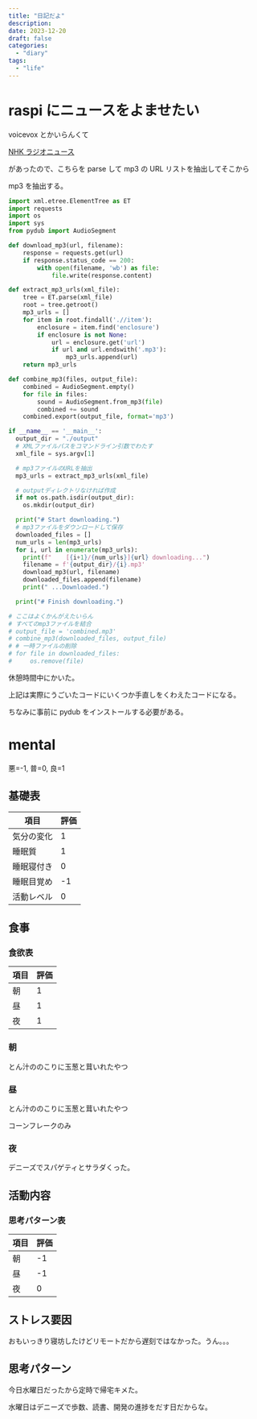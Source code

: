 ```yaml
---
title: "日記だよ"
description:
date: 2023-12-20
draft: false
categories:
  - "diary"
tags:
  - "life"
---
```


# raspi にニュースをよませたい

voicevox とかいらんくて

[NHK ラジオニュース](https://www.nhk.or.jp/s-media/news/podcast/list/v1/all.xml)

があったので、こちらを parse して mp3 の URL リストを抽出してそこから

mp3 を抽出する。

```python
import xml.etree.ElementTree as ET
import requests
import os
import sys
from pydub import AudioSegment

def download_mp3(url, filename):
    response = requests.get(url)
    if response.status_code == 200:
        with open(filename, 'wb') as file:
            file.write(response.content)

def extract_mp3_urls(xml_file):
    tree = ET.parse(xml_file)
    root = tree.getroot()
    mp3_urls = []
    for item in root.findall('.//item'):
        enclosure = item.find('enclosure')
        if enclosure is not None:
            url = enclosure.get('url')
            if url and url.endswith('.mp3'):
                mp3_urls.append(url)
    return mp3_urls

def combine_mp3(files, output_file):
    combined = AudioSegment.empty()
    for file in files:
        sound = AudioSegment.from_mp3(file)
        combined += sound
    combined.export(output_file, format='mp3')

if __name__ == '__main__':
  output_dir = "./output"
  # XMLファイルパスをコマンドライン引数でわたす
  xml_file = sys.argv[1]

  # mp3ファイルのURLを抽出
  mp3_urls = extract_mp3_urls(xml_file)

  # outputディレクトリなければ作成
  if not os.path.isdir(output_dir):
    os.mkdir(output_dir)

  print("# Start downloading.")
  # mp3ファイルをダウンロードして保存
  downloaded_files = []
  num_urls = len(mp3_urls)
  for i, url in enumerate(mp3_urls):
    print(f"	[{i+1}/{num_urls}]{url} downloading...")
    filename = f'{output_dir}/{i}.mp3'
    download_mp3(url, filename)
    downloaded_files.append(filename)
    print("	...Downloaded.")

  print("# Finish downloading.")

# ここはよくかんがえたいらん
# すべてのmp3ファイルを結合
# output_file = 'combined.mp3'
# combine_mp3(downloaded_files, output_file)
# # 一時ファイルの削除
# for file in downloaded_files:
#     os.remove(file)

```

休憩時間中にかいた。

上記は実際にうごいたコードにいくつか手直しをくわえたコードになる。

ちなみに事前に pydub をインストールする必要がある。

# mental

悪=-1, 普=0, 良=1

## 基礎表

| 項目       | 評価 |
| ---------- | ---- |
| 気分の変化 | 1    |
| 睡眠質     | 1    |
| 睡眠寝付き | 0    |
| 睡眠目覚め | -1   |
| 活動レベル | 0    |

## 食事

### 食欲表

| 項目 | 評価 |
| ---- | ---- |
| 朝   | 1    |
| 昼   | 1    |
| 夜   | 1    |

### 朝

とん汁ののこりに玉葱と茸いれたやつ

### 昼

とん汁ののこりに玉葱と茸いれたやつ

コーンフレークのみ

### 夜

デニーズでスパゲティとサラダくった。

## 活動内容

### 思考パターン表

| 項目 | 評価 |
| ---- | ---- |
| 朝   | -1   |
| 昼   | -1   |
| 夜   | 0    |

## ストレス要因

おもいっきり寝坊したけどリモートだから遅刻ではなかった。うん。。。

## 思考パターン

今日水曜日だったから定時で帰宅キメた。

水曜日はデニーズで歩数、読書、開発の進捗をだす日だからな。
